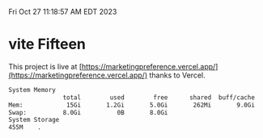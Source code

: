 Fri Oct 27 11:18:57 AM EDT 2023

# vite Fifteen


This project is live at [https://marketingpreference.vercel.app/](https://marketingpreference.vercel.app/) thanks to Vercel.

```bash
System Memory
               total        used        free      shared  buff/cache   available
Mem:            15Gi       1.2Gi       5.0Gi       262Mi       9.0Gi        13Gi
Swap:          8.0Gi          0B       8.0Gi
System Storage
455M	.
